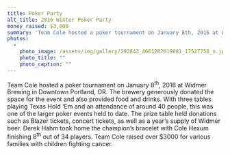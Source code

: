 ```yaml
---
title: Poker Party
alt_title: 2016 Winter Poker Party
money_raised: $3,000
summary: 'Team Cole hosted a poker tournament on January 8th, 2016 at Widmer Brewing in Downtown Portland, OR. The brewery generously donated the space for the event and also provided food and drinks. With three tables playing Texas Hold ‘Em and an attendance of around 40 people, this was one of the larger poker events held to date. '
photos:
  - 
    photo_image: /assets/img/gallery/292843_4661287619081_17527758_n.jpg
    photo_title: ""
    photo_caption: ""
---
```








<!--[if gte mso 9]><xml>
 <o:OfficeDocumentSettings>
  <o:AllowPNG></o:AllowPNG>
 </o:OfficeDocumentSettings>
</xml><![endif]-->

<!--[if gte mso 9]><xml>
 <w:WordDocument>
  <w:View>Normal</w:View>
  <w:Zoom>0</w:Zoom>
  <w:TrackMoves></w:TrackMoves>
  <w:TrackFormatting></w:TrackFormatting>
  <w:PunctuationKerning></w:PunctuationKerning>
  <w:ValidateAgainstSchemas></w:ValidateAgainstSchemas>
  <w:SaveIfXMLInvalid>false</w:SaveIfXMLInvalid>
  <w:IgnoreMixedContent>false</w:IgnoreMixedContent>
  <w:AlwaysShowPlaceholderText>false</w:AlwaysShowPlaceholderText>
  <w:DoNotPromoteQF></w:DoNotPromoteQF>
  <w:LidThemeOther>EN-US</w:LidThemeOther>
  <w:LidThemeAsian>JA</w:LidThemeAsian>
  <w:LidThemeComplexScript>X-NONE</w:LidThemeComplexScript>
  <w:Compatibility>
   <w:BreakWrappedTables></w:BreakWrappedTables>
   <w:SnapToGridInCell></w:SnapToGridInCell>
   <w:WrapTextWithPunct></w:WrapTextWithPunct>
   <w:UseAsianBreakRules></w:UseAsianBreakRules>
   <w:DontGrowAutofit></w:DontGrowAutofit>
   <w:SplitPgBreakAndParaMark></w:SplitPgBreakAndParaMark>
   <w:EnableOpenTypeKerning></w:EnableOpenTypeKerning>
   <w:DontFlipMirrorIndents></w:DontFlipMirrorIndents>
   <w:OverrideTableStyleHps></w:OverrideTableStyleHps>
  </w:Compatibility>
  <m:mathPr>
   <m:mathFont m:val="Cambria Math"></m:mathFont>
   <m:brkBin m:val="before"></m:brkBin>
   <m:brkBinSub m:val="&#45;-"></m:brkBinSub>
   <m:smallFrac m:val="off"></m:smallFrac>
   <m:dispDef></m:dispDef>
   <m:lMargin m:val="0"></m:lMargin>
   <m:rMargin m:val="0"></m:rMargin>
   <m:defJc m:val="centerGroup"></m:defJc>
   <m:wrapIndent m:val="1440"></m:wrapIndent>
   <m:intLim m:val="subSup"></m:intLim>
   <m:naryLim m:val="undOvr"></m:naryLim>
  </m:mathPr></w:WordDocument>
</xml><![endif]--><!--[if gte mso 9]><xml>
 <w:LatentStyles DefLockedState="false" DefUnhideWhenUsed="false"
  DefSemiHidden="false" DefQFormat="false" DefPriority="99"
  LatentStyleCount="380">
  <w:LsdException Locked="false" Priority="0" QFormat="true" Name="Normal"></w:LsdException>
  <w:LsdException Locked="false" Priority="9" QFormat="true" Name="heading 1"></w:LsdException>
  <w:LsdException Locked="false" Priority="9" SemiHidden="true"
   UnhideWhenUsed="true" QFormat="true" Name="heading 2"></w:LsdException>
  <w:LsdException Locked="false" Priority="9" SemiHidden="true"
   UnhideWhenUsed="true" QFormat="true" Name="heading 3"></w:LsdException>
  <w:LsdException Locked="false" Priority="9" SemiHidden="true"
   UnhideWhenUsed="true" QFormat="true" Name="heading 4"></w:LsdException>
  <w:LsdException Locked="false" Priority="9" SemiHidden="true"
   UnhideWhenUsed="true" QFormat="true" Name="heading 5"></w:LsdException>
  <w:LsdException Locked="false" Priority="9" SemiHidden="true"
   UnhideWhenUsed="true" QFormat="true" Name="heading 6"></w:LsdException>
  <w:LsdException Locked="false" Priority="9" SemiHidden="true"
   UnhideWhenUsed="true" QFormat="true" Name="heading 7"></w:LsdException>
  <w:LsdException Locked="false" Priority="9" SemiHidden="true"
   UnhideWhenUsed="true" QFormat="true" Name="heading 8"></w:LsdException>
  <w:LsdException Locked="false" Priority="9" SemiHidden="true"
   UnhideWhenUsed="true" QFormat="true" Name="heading 9"></w:LsdException>
  <w:LsdException Locked="false" SemiHidden="true" UnhideWhenUsed="true"
   Name="index 1"></w:LsdException>
  <w:LsdException Locked="false" SemiHidden="true" UnhideWhenUsed="true"
   Name="index 2"></w:LsdException>
  <w:LsdException Locked="false" SemiHidden="true" UnhideWhenUsed="true"
   Name="index 3"></w:LsdException>
  <w:LsdException Locked="false" SemiHidden="true" UnhideWhenUsed="true"
   Name="index 4"></w:LsdException>
  <w:LsdException Locked="false" SemiHidden="true" UnhideWhenUsed="true"
   Name="index 5"></w:LsdException>
  <w:LsdException Locked="false" SemiHidden="true" UnhideWhenUsed="true"
   Name="index 6"></w:LsdException>
  <w:LsdException Locked="false" SemiHidden="true" UnhideWhenUsed="true"
   Name="index 7"></w:LsdException>
  <w:LsdException Locked="false" SemiHidden="true" UnhideWhenUsed="true"
   Name="index 8"></w:LsdException>
  <w:LsdException Locked="false" SemiHidden="true" UnhideWhenUsed="true"
   Name="index 9"></w:LsdException>
  <w:LsdException Locked="false" Priority="39" SemiHidden="true"
   UnhideWhenUsed="true" Name="toc 1"></w:LsdException>
  <w:LsdException Locked="false" Priority="39" SemiHidden="true"
   UnhideWhenUsed="true" Name="toc 2"></w:LsdException>
  <w:LsdException Locked="false" Priority="39" SemiHidden="true"
   UnhideWhenUsed="true" Name="toc 3"></w:LsdException>
  <w:LsdException Locked="false" Priority="39" SemiHidden="true"
   UnhideWhenUsed="true" Name="toc 4"></w:LsdException>
  <w:LsdException Locked="false" Priority="39" SemiHidden="true"
   UnhideWhenUsed="true" Name="toc 5"></w:LsdException>
  <w:LsdException Locked="false" Priority="39" SemiHidden="true"
   UnhideWhenUsed="true" Name="toc 6"></w:LsdException>
  <w:LsdException Locked="false" Priority="39" SemiHidden="true"
   UnhideWhenUsed="true" Name="toc 7"></w:LsdException>
  <w:LsdException Locked="false" Priority="39" SemiHidden="true"
   UnhideWhenUsed="true" Name="toc 8"></w:LsdException>
  <w:LsdException Locked="false" Priority="39" SemiHidden="true"
   UnhideWhenUsed="true" Name="toc 9"></w:LsdException>
  <w:LsdException Locked="false" SemiHidden="true" UnhideWhenUsed="true"
   Name="Normal Indent"></w:LsdException>
  <w:LsdException Locked="false" SemiHidden="true" UnhideWhenUsed="true"
   Name="footnote text"></w:LsdException>
  <w:LsdException Locked="false" SemiHidden="true" UnhideWhenUsed="true"
   Name="annotation text"></w:LsdException>
  <w:LsdException Locked="false" SemiHidden="true" UnhideWhenUsed="true"
   Name="header"></w:LsdException>
  <w:LsdException Locked="false" SemiHidden="true" UnhideWhenUsed="true"
   Name="footer"></w:LsdException>
  <w:LsdException Locked="false" SemiHidden="true" UnhideWhenUsed="true"
   Name="index heading"></w:LsdException>
  <w:LsdException Locked="false" Priority="35" SemiHidden="true"
   UnhideWhenUsed="true" QFormat="true" Name="caption"></w:LsdException>
  <w:LsdException Locked="false" SemiHidden="true" UnhideWhenUsed="true"
   Name="table of figures"></w:LsdException>
  <w:LsdException Locked="false" SemiHidden="true" UnhideWhenUsed="true"
   Name="envelope address"></w:LsdException>
  <w:LsdException Locked="false" SemiHidden="true" UnhideWhenUsed="true"
   Name="envelope return"></w:LsdException>
  <w:LsdException Locked="false" SemiHidden="true" UnhideWhenUsed="true"
   Name="footnote reference"></w:LsdException>
  <w:LsdException Locked="false" SemiHidden="true" UnhideWhenUsed="true"
   Name="annotation reference"></w:LsdException>
  <w:LsdException Locked="false" SemiHidden="true" UnhideWhenUsed="true"
   Name="line number"></w:LsdException>
  <w:LsdException Locked="false" SemiHidden="true" UnhideWhenUsed="true"
   Name="page number"></w:LsdException>
  <w:LsdException Locked="false" SemiHidden="true" UnhideWhenUsed="true"
   Name="endnote reference"></w:LsdException>
  <w:LsdException Locked="false" SemiHidden="true" UnhideWhenUsed="true"
   Name="endnote text"></w:LsdException>
  <w:LsdException Locked="false" SemiHidden="true" UnhideWhenUsed="true"
   Name="table of authorities"></w:LsdException>
  <w:LsdException Locked="false" SemiHidden="true" UnhideWhenUsed="true"
   Name="macro"></w:LsdException>
  <w:LsdException Locked="false" SemiHidden="true" UnhideWhenUsed="true"
   Name="toa heading"></w:LsdException>
  <w:LsdException Locked="false" SemiHidden="true" UnhideWhenUsed="true"
   Name="List"></w:LsdException>
  <w:LsdException Locked="false" SemiHidden="true" UnhideWhenUsed="true"
   Name="List Bullet"></w:LsdException>
  <w:LsdException Locked="false" SemiHidden="true" UnhideWhenUsed="true"
   Name="List Number"></w:LsdException>
  <w:LsdException Locked="false" SemiHidden="true" UnhideWhenUsed="true"
   Name="List 2"></w:LsdException>
  <w:LsdException Locked="false" SemiHidden="true" UnhideWhenUsed="true"
   Name="List 3"></w:LsdException>
  <w:LsdException Locked="false" SemiHidden="true" UnhideWhenUsed="true"
   Name="List 4"></w:LsdException>
  <w:LsdException Locked="false" SemiHidden="true" UnhideWhenUsed="true"
   Name="List 5"></w:LsdException>
  <w:LsdException Locked="false" SemiHidden="true" UnhideWhenUsed="true"
   Name="List Bullet 2"></w:LsdException>
  <w:LsdException Locked="false" SemiHidden="true" UnhideWhenUsed="true"
   Name="List Bullet 3"></w:LsdException>
  <w:LsdException Locked="false" SemiHidden="true" UnhideWhenUsed="true"
   Name="List Bullet 4"></w:LsdException>
  <w:LsdException Locked="false" SemiHidden="true" UnhideWhenUsed="true"
   Name="List Bullet 5"></w:LsdException>
  <w:LsdException Locked="false" SemiHidden="true" UnhideWhenUsed="true"
   Name="List Number 2"></w:LsdException>
  <w:LsdException Locked="false" SemiHidden="true" UnhideWhenUsed="true"
   Name="List Number 3"></w:LsdException>
  <w:LsdException Locked="false" SemiHidden="true" UnhideWhenUsed="true"
   Name="List Number 4"></w:LsdException>
  <w:LsdException Locked="false" SemiHidden="true" UnhideWhenUsed="true"
   Name="List Number 5"></w:LsdException>
  <w:LsdException Locked="false" Priority="10" QFormat="true" Name="Title"></w:LsdException>
  <w:LsdException Locked="false" SemiHidden="true" UnhideWhenUsed="true"
   Name="Closing"></w:LsdException>
  <w:LsdException Locked="false" SemiHidden="true" UnhideWhenUsed="true"
   Name="Signature"></w:LsdException>
  <w:LsdException Locked="false" Priority="1" SemiHidden="true"
   UnhideWhenUsed="true" Name="Default Paragraph Font"></w:LsdException>
  <w:LsdException Locked="false" SemiHidden="true" UnhideWhenUsed="true"
   Name="Body Text"></w:LsdException>
  <w:LsdException Locked="false" SemiHidden="true" UnhideWhenUsed="true"
   Name="Body Text Indent"></w:LsdException>
  <w:LsdException Locked="false" SemiHidden="true" UnhideWhenUsed="true"
   Name="List Continue"></w:LsdException>
  <w:LsdException Locked="false" SemiHidden="true" UnhideWhenUsed="true"
   Name="List Continue 2"></w:LsdException>
  <w:LsdException Locked="false" SemiHidden="true" UnhideWhenUsed="true"
   Name="List Continue 3"></w:LsdException>
  <w:LsdException Locked="false" SemiHidden="true" UnhideWhenUsed="true"
   Name="List Continue 4"></w:LsdException>
  <w:LsdException Locked="false" SemiHidden="true" UnhideWhenUsed="true"
   Name="List Continue 5"></w:LsdException>
  <w:LsdException Locked="false" SemiHidden="true" UnhideWhenUsed="true"
   Name="Message Header"></w:LsdException>
  <w:LsdException Locked="false" Priority="11" QFormat="true" Name="Subtitle"></w:LsdException>
  <w:LsdException Locked="false" SemiHidden="true" UnhideWhenUsed="true"
   Name="Salutation"></w:LsdException>
  <w:LsdException Locked="false" SemiHidden="true" UnhideWhenUsed="true"
   Name="Date"></w:LsdException>
  <w:LsdException Locked="false" SemiHidden="true" UnhideWhenUsed="true"
   Name="Body Text First Indent"></w:LsdException>
  <w:LsdException Locked="false" SemiHidden="true" UnhideWhenUsed="true"
   Name="Body Text First Indent 2"></w:LsdException>
  <w:LsdException Locked="false" SemiHidden="true" UnhideWhenUsed="true"
   Name="Note Heading"></w:LsdException>
  <w:LsdException Locked="false" SemiHidden="true" UnhideWhenUsed="true"
   Name="Body Text 2"></w:LsdException>
  <w:LsdException Locked="false" SemiHidden="true" UnhideWhenUsed="true"
   Name="Body Text 3"></w:LsdException>
  <w:LsdException Locked="false" SemiHidden="true" UnhideWhenUsed="true"
   Name="Body Text Indent 2"></w:LsdException>
  <w:LsdException Locked="false" SemiHidden="true" UnhideWhenUsed="true"
   Name="Body Text Indent 3"></w:LsdException>
  <w:LsdException Locked="false" SemiHidden="true" UnhideWhenUsed="true"
   Name="Block Text"></w:LsdException>
  <w:LsdException Locked="false" SemiHidden="true" UnhideWhenUsed="true"
   Name="Hyperlink"></w:LsdException>
  <w:LsdException Locked="false" SemiHidden="true" UnhideWhenUsed="true"
   Name="FollowedHyperlink"></w:LsdException>
  <w:LsdException Locked="false" Priority="22" QFormat="true" Name="Strong"></w:LsdException>
  <w:LsdException Locked="false" Priority="20" QFormat="true" Name="Emphasis"></w:LsdException>
  <w:LsdException Locked="false" SemiHidden="true" UnhideWhenUsed="true"
   Name="Document Map"></w:LsdException>
  <w:LsdException Locked="false" SemiHidden="true" UnhideWhenUsed="true"
   Name="Plain Text"></w:LsdException>
  <w:LsdException Locked="false" SemiHidden="true" UnhideWhenUsed="true"
   Name="E-mail Signature"></w:LsdException>
  <w:LsdException Locked="false" SemiHidden="true" UnhideWhenUsed="true"
   Name="HTML Top of Form"></w:LsdException>
  <w:LsdException Locked="false" SemiHidden="true" UnhideWhenUsed="true"
   Name="HTML Bottom of Form"></w:LsdException>
  <w:LsdException Locked="false" SemiHidden="true" UnhideWhenUsed="true"
   Name="Normal (Web)"></w:LsdException>
  <w:LsdException Locked="false" SemiHidden="true" UnhideWhenUsed="true"
   Name="HTML Acronym"></w:LsdException>
  <w:LsdException Locked="false" SemiHidden="true" UnhideWhenUsed="true"
   Name="HTML Address"></w:LsdException>
  <w:LsdException Locked="false" SemiHidden="true" UnhideWhenUsed="true"
   Name="HTML Cite"></w:LsdException>
  <w:LsdException Locked="false" SemiHidden="true" UnhideWhenUsed="true"
   Name="HTML Code"></w:LsdException>
  <w:LsdException Locked="false" SemiHidden="true" UnhideWhenUsed="true"
   Name="HTML Definition"></w:LsdException>
  <w:LsdException Locked="false" SemiHidden="true" UnhideWhenUsed="true"
   Name="HTML Keyboard"></w:LsdException>
  <w:LsdException Locked="false" SemiHidden="true" UnhideWhenUsed="true"
   Name="HTML Preformatted"></w:LsdException>
  <w:LsdException Locked="false" SemiHidden="true" UnhideWhenUsed="true"
   Name="HTML Sample"></w:LsdException>
  <w:LsdException Locked="false" SemiHidden="true" UnhideWhenUsed="true"
   Name="HTML Typewriter"></w:LsdException>
  <w:LsdException Locked="false" SemiHidden="true" UnhideWhenUsed="true"
   Name="HTML Variable"></w:LsdException>
  <w:LsdException Locked="false" SemiHidden="true" UnhideWhenUsed="true"
   Name="Normal Table"></w:LsdException>
  <w:LsdException Locked="false" SemiHidden="true" UnhideWhenUsed="true"
   Name="annotation subject"></w:LsdException>
  <w:LsdException Locked="false" SemiHidden="true" UnhideWhenUsed="true"
   Name="No List"></w:LsdException>
  <w:LsdException Locked="false" SemiHidden="true" UnhideWhenUsed="true"
   Name="Outline List 1"></w:LsdException>
  <w:LsdException Locked="false" SemiHidden="true" UnhideWhenUsed="true"
   Name="Outline List 2"></w:LsdException>
  <w:LsdException Locked="false" SemiHidden="true" UnhideWhenUsed="true"
   Name="Outline List 3"></w:LsdException>
  <w:LsdException Locked="false" SemiHidden="true" UnhideWhenUsed="true"
   Name="Table Simple 1"></w:LsdException>
  <w:LsdException Locked="false" SemiHidden="true" UnhideWhenUsed="true"
   Name="Table Simple 2"></w:LsdException>
  <w:LsdException Locked="false" SemiHidden="true" UnhideWhenUsed="true"
   Name="Table Simple 3"></w:LsdException>
  <w:LsdException Locked="false" SemiHidden="true" UnhideWhenUsed="true"
   Name="Table Classic 1"></w:LsdException>
  <w:LsdException Locked="false" SemiHidden="true" UnhideWhenUsed="true"
   Name="Table Classic 2"></w:LsdException>
  <w:LsdException Locked="false" SemiHidden="true" UnhideWhenUsed="true"
   Name="Table Classic 3"></w:LsdException>
  <w:LsdException Locked="false" SemiHidden="true" UnhideWhenUsed="true"
   Name="Table Classic 4"></w:LsdException>
  <w:LsdException Locked="false" SemiHidden="true" UnhideWhenUsed="true"
   Name="Table Colorful 1"></w:LsdException>
  <w:LsdException Locked="false" SemiHidden="true" UnhideWhenUsed="true"
   Name="Table Colorful 2"></w:LsdException>
  <w:LsdException Locked="false" SemiHidden="true" UnhideWhenUsed="true"
   Name="Table Colorful 3"></w:LsdException>
  <w:LsdException Locked="false" SemiHidden="true" UnhideWhenUsed="true"
   Name="Table Columns 1"></w:LsdException>
  <w:LsdException Locked="false" SemiHidden="true" UnhideWhenUsed="true"
   Name="Table Columns 2"></w:LsdException>
  <w:LsdException Locked="false" SemiHidden="true" UnhideWhenUsed="true"
   Name="Table Columns 3"></w:LsdException>
  <w:LsdException Locked="false" SemiHidden="true" UnhideWhenUsed="true"
   Name="Table Columns 4"></w:LsdException>
  <w:LsdException Locked="false" SemiHidden="true" UnhideWhenUsed="true"
   Name="Table Columns 5"></w:LsdException>
  <w:LsdException Locked="false" SemiHidden="true" UnhideWhenUsed="true"
   Name="Table Grid 1"></w:LsdException>
  <w:LsdException Locked="false" SemiHidden="true" UnhideWhenUsed="true"
   Name="Table Grid 2"></w:LsdException>
  <w:LsdException Locked="false" SemiHidden="true" UnhideWhenUsed="true"
   Name="Table Grid 3"></w:LsdException>
  <w:LsdException Locked="false" SemiHidden="true" UnhideWhenUsed="true"
   Name="Table Grid 4"></w:LsdException>
  <w:LsdException Locked="false" SemiHidden="true" UnhideWhenUsed="true"
   Name="Table Grid 5"></w:LsdException>
  <w:LsdException Locked="false" SemiHidden="true" UnhideWhenUsed="true"
   Name="Table Grid 6"></w:LsdException>
  <w:LsdException Locked="false" SemiHidden="true" UnhideWhenUsed="true"
   Name="Table Grid 7"></w:LsdException>
  <w:LsdException Locked="false" SemiHidden="true" UnhideWhenUsed="true"
   Name="Table Grid 8"></w:LsdException>
  <w:LsdException Locked="false" SemiHidden="true" UnhideWhenUsed="true"
   Name="Table List 1"></w:LsdException>
  <w:LsdException Locked="false" SemiHidden="true" UnhideWhenUsed="true"
   Name="Table List 2"></w:LsdException>
  <w:LsdException Locked="false" SemiHidden="true" UnhideWhenUsed="true"
   Name="Table List 3"></w:LsdException>
  <w:LsdException Locked="false" SemiHidden="true" UnhideWhenUsed="true"
   Name="Table List 4"></w:LsdException>
  <w:LsdException Locked="false" SemiHidden="true" UnhideWhenUsed="true"
   Name="Table List 5"></w:LsdException>
  <w:LsdException Locked="false" SemiHidden="true" UnhideWhenUsed="true"
   Name="Table List 6"></w:LsdException>
  <w:LsdException Locked="false" SemiHidden="true" UnhideWhenUsed="true"
   Name="Table List 7"></w:LsdException>
  <w:LsdException Locked="false" SemiHidden="true" UnhideWhenUsed="true"
   Name="Table List 8"></w:LsdException>
  <w:LsdException Locked="false" SemiHidden="true" UnhideWhenUsed="true"
   Name="Table 3D effects 1"></w:LsdException>
  <w:LsdException Locked="false" SemiHidden="true" UnhideWhenUsed="true"
   Name="Table 3D effects 2"></w:LsdException>
  <w:LsdException Locked="false" SemiHidden="true" UnhideWhenUsed="true"
   Name="Table 3D effects 3"></w:LsdException>
  <w:LsdException Locked="false" SemiHidden="true" UnhideWhenUsed="true"
   Name="Table Contemporary"></w:LsdException>
  <w:LsdException Locked="false" SemiHidden="true" UnhideWhenUsed="true"
   Name="Table Elegant"></w:LsdException>
  <w:LsdException Locked="false" SemiHidden="true" UnhideWhenUsed="true"
   Name="Table Professional"></w:LsdException>
  <w:LsdException Locked="false" SemiHidden="true" UnhideWhenUsed="true"
   Name="Table Subtle 1"></w:LsdException>
  <w:LsdException Locked="false" SemiHidden="true" UnhideWhenUsed="true"
   Name="Table Subtle 2"></w:LsdException>
  <w:LsdException Locked="false" SemiHidden="true" UnhideWhenUsed="true"
   Name="Table Web 1"></w:LsdException>
  <w:LsdException Locked="false" SemiHidden="true" UnhideWhenUsed="true"
   Name="Table Web 2"></w:LsdException>
  <w:LsdException Locked="false" SemiHidden="true" UnhideWhenUsed="true"
   Name="Table Web 3"></w:LsdException>
  <w:LsdException Locked="false" SemiHidden="true" UnhideWhenUsed="true"
   Name="Balloon Text"></w:LsdException>
  <w:LsdException Locked="false" Priority="39" Name="Table Grid"></w:LsdException>
  <w:LsdException Locked="false" SemiHidden="true" UnhideWhenUsed="true"
   Name="Table Theme"></w:LsdException>
  <w:LsdException Locked="false" SemiHidden="true" UnhideWhenUsed="true"
   Name="Note Level 1"></w:LsdException>
  <w:LsdException Locked="false" SemiHidden="true" UnhideWhenUsed="true"
   Name="Note Level 2"></w:LsdException>
  <w:LsdException Locked="false" SemiHidden="true" UnhideWhenUsed="true"
   Name="Note Level 3"></w:LsdException>
  <w:LsdException Locked="false" SemiHidden="true" UnhideWhenUsed="true"
   Name="Note Level 4"></w:LsdException>
  <w:LsdException Locked="false" SemiHidden="true" UnhideWhenUsed="true"
   Name="Note Level 5"></w:LsdException>
  <w:LsdException Locked="false" SemiHidden="true" UnhideWhenUsed="true"
   Name="Note Level 6"></w:LsdException>
  <w:LsdException Locked="false" SemiHidden="true" UnhideWhenUsed="true"
   Name="Note Level 7"></w:LsdException>
  <w:LsdException Locked="false" SemiHidden="true" UnhideWhenUsed="true"
   Name="Note Level 8"></w:LsdException>
  <w:LsdException Locked="false" SemiHidden="true" UnhideWhenUsed="true"
   Name="Note Level 9"></w:LsdException>
  <w:LsdException Locked="false" SemiHidden="true" Name="Placeholder Text"></w:LsdException>
  <w:LsdException Locked="false" Priority="1" QFormat="true" Name="No Spacing"></w:LsdException>
  <w:LsdException Locked="false" Priority="60" Name="Light Shading"></w:LsdException>
  <w:LsdException Locked="false" Priority="61" Name="Light List"></w:LsdException>
  <w:LsdException Locked="false" Priority="62" Name="Light Grid"></w:LsdException>
  <w:LsdException Locked="false" Priority="63" Name="Medium Shading 1"></w:LsdException>
  <w:LsdException Locked="false" Priority="64" Name="Medium Shading 2"></w:LsdException>
  <w:LsdException Locked="false" Priority="65" Name="Medium List 1"></w:LsdException>
  <w:LsdException Locked="false" Priority="66" Name="Medium List 2"></w:LsdException>
  <w:LsdException Locked="false" Priority="67" Name="Medium Grid 1"></w:LsdException>
  <w:LsdException Locked="false" Priority="68" Name="Medium Grid 2"></w:LsdException>
  <w:LsdException Locked="false" Priority="69" Name="Medium Grid 3"></w:LsdException>
  <w:LsdException Locked="false" Priority="70" Name="Dark List"></w:LsdException>
  <w:LsdException Locked="false" Priority="71" Name="Colorful Shading"></w:LsdException>
  <w:LsdException Locked="false" Priority="72" Name="Colorful List"></w:LsdException>
  <w:LsdException Locked="false" Priority="73" Name="Colorful Grid"></w:LsdException>
  <w:LsdException Locked="false" Priority="60" Name="Light Shading Accent 1"></w:LsdException>
  <w:LsdException Locked="false" Priority="61" Name="Light List Accent 1"></w:LsdException>
  <w:LsdException Locked="false" Priority="62" Name="Light Grid Accent 1"></w:LsdException>
  <w:LsdException Locked="false" Priority="63" Name="Medium Shading 1 Accent 1"></w:LsdException>
  <w:LsdException Locked="false" Priority="64" Name="Medium Shading 2 Accent 1"></w:LsdException>
  <w:LsdException Locked="false" Priority="65" Name="Medium List 1 Accent 1"></w:LsdException>
  <w:LsdException Locked="false" SemiHidden="true" Name="Revision"></w:LsdException>
  <w:LsdException Locked="false" Priority="34" QFormat="true"
   Name="List Paragraph"></w:LsdException>
  <w:LsdException Locked="false" Priority="29" QFormat="true" Name="Quote"></w:LsdException>
  <w:LsdException Locked="false" Priority="30" QFormat="true"
   Name="Intense Quote"></w:LsdException>
  <w:LsdException Locked="false" Priority="66" Name="Medium List 2 Accent 1"></w:LsdException>
  <w:LsdException Locked="false" Priority="67" Name="Medium Grid 1 Accent 1"></w:LsdException>
  <w:LsdException Locked="false" Priority="68" Name="Medium Grid 2 Accent 1"></w:LsdException>
  <w:LsdException Locked="false" Priority="69" Name="Medium Grid 3 Accent 1"></w:LsdException>
  <w:LsdException Locked="false" Priority="70" Name="Dark List Accent 1"></w:LsdException>
  <w:LsdException Locked="false" Priority="71" Name="Colorful Shading Accent 1"></w:LsdException>
  <w:LsdException Locked="false" Priority="72" Name="Colorful List Accent 1"></w:LsdException>
  <w:LsdException Locked="false" Priority="73" Name="Colorful Grid Accent 1"></w:LsdException>
  <w:LsdException Locked="false" Priority="60" Name="Light Shading Accent 2"></w:LsdException>
  <w:LsdException Locked="false" Priority="61" Name="Light List Accent 2"></w:LsdException>
  <w:LsdException Locked="false" Priority="62" Name="Light Grid Accent 2"></w:LsdException>
  <w:LsdException Locked="false" Priority="63" Name="Medium Shading 1 Accent 2"></w:LsdException>
  <w:LsdException Locked="false" Priority="64" Name="Medium Shading 2 Accent 2"></w:LsdException>
  <w:LsdException Locked="false" Priority="65" Name="Medium List 1 Accent 2"></w:LsdException>
  <w:LsdException Locked="false" Priority="66" Name="Medium List 2 Accent 2"></w:LsdException>
  <w:LsdException Locked="false" Priority="67" Name="Medium Grid 1 Accent 2"></w:LsdException>
  <w:LsdException Locked="false" Priority="68" Name="Medium Grid 2 Accent 2"></w:LsdException>
  <w:LsdException Locked="false" Priority="69" Name="Medium Grid 3 Accent 2"></w:LsdException>
  <w:LsdException Locked="false" Priority="70" Name="Dark List Accent 2"></w:LsdException>
  <w:LsdException Locked="false" Priority="71" Name="Colorful Shading Accent 2"></w:LsdException>
  <w:LsdException Locked="false" Priority="72" Name="Colorful List Accent 2"></w:LsdException>
  <w:LsdException Locked="false" Priority="73" Name="Colorful Grid Accent 2"></w:LsdException>
  <w:LsdException Locked="false" Priority="60" Name="Light Shading Accent 3"></w:LsdException>
  <w:LsdException Locked="false" Priority="61" Name="Light List Accent 3"></w:LsdException>
  <w:LsdException Locked="false" Priority="62" Name="Light Grid Accent 3"></w:LsdException>
  <w:LsdException Locked="false" Priority="63" Name="Medium Shading 1 Accent 3"></w:LsdException>
  <w:LsdException Locked="false" Priority="64" Name="Medium Shading 2 Accent 3"></w:LsdException>
  <w:LsdException Locked="false" Priority="65" Name="Medium List 1 Accent 3"></w:LsdException>
  <w:LsdException Locked="false" Priority="66" Name="Medium List 2 Accent 3"></w:LsdException>
  <w:LsdException Locked="false" Priority="67" Name="Medium Grid 1 Accent 3"></w:LsdException>
  <w:LsdException Locked="false" Priority="68" Name="Medium Grid 2 Accent 3"></w:LsdException>
  <w:LsdException Locked="false" Priority="69" Name="Medium Grid 3 Accent 3"></w:LsdException>
  <w:LsdException Locked="false" Priority="70" Name="Dark List Accent 3"></w:LsdException>
  <w:LsdException Locked="false" Priority="71" Name="Colorful Shading Accent 3"></w:LsdException>
  <w:LsdException Locked="false" Priority="72" Name="Colorful List Accent 3"></w:LsdException>
  <w:LsdException Locked="false" Priority="73" Name="Colorful Grid Accent 3"></w:LsdException>
  <w:LsdException Locked="false" Priority="60" Name="Light Shading Accent 4"></w:LsdException>
  <w:LsdException Locked="false" Priority="61" Name="Light List Accent 4"></w:LsdException>
  <w:LsdException Locked="false" Priority="62" Name="Light Grid Accent 4"></w:LsdException>
  <w:LsdException Locked="false" Priority="63" Name="Medium Shading 1 Accent 4"></w:LsdException>
  <w:LsdException Locked="false" Priority="64" Name="Medium Shading 2 Accent 4"></w:LsdException>
  <w:LsdException Locked="false" Priority="65" Name="Medium List 1 Accent 4"></w:LsdException>
  <w:LsdException Locked="false" Priority="66" Name="Medium List 2 Accent 4"></w:LsdException>
  <w:LsdException Locked="false" Priority="67" Name="Medium Grid 1 Accent 4"></w:LsdException>
  <w:LsdException Locked="false" Priority="68" Name="Medium Grid 2 Accent 4"></w:LsdException>
  <w:LsdException Locked="false" Priority="69" Name="Medium Grid 3 Accent 4"></w:LsdException>
  <w:LsdException Locked="false" Priority="70" Name="Dark List Accent 4"></w:LsdException>
  <w:LsdException Locked="false" Priority="71" Name="Colorful Shading Accent 4"></w:LsdException>
  <w:LsdException Locked="false" Priority="72" Name="Colorful List Accent 4"></w:LsdException>
  <w:LsdException Locked="false" Priority="73" Name="Colorful Grid Accent 4"></w:LsdException>
  <w:LsdException Locked="false" Priority="60" Name="Light Shading Accent 5"></w:LsdException>
  <w:LsdException Locked="false" Priority="61" Name="Light List Accent 5"></w:LsdException>
  <w:LsdException Locked="false" Priority="62" Name="Light Grid Accent 5"></w:LsdException>
  <w:LsdException Locked="false" Priority="63" Name="Medium Shading 1 Accent 5"></w:LsdException>
  <w:LsdException Locked="false" Priority="64" Name="Medium Shading 2 Accent 5"></w:LsdException>
  <w:LsdException Locked="false" Priority="65" Name="Medium List 1 Accent 5"></w:LsdException>
  <w:LsdException Locked="false" Priority="66" Name="Medium List 2 Accent 5"></w:LsdException>
  <w:LsdException Locked="false" Priority="67" Name="Medium Grid 1 Accent 5"></w:LsdException>
  <w:LsdException Locked="false" Priority="68" Name="Medium Grid 2 Accent 5"></w:LsdException>
  <w:LsdException Locked="false" Priority="69" Name="Medium Grid 3 Accent 5"></w:LsdException>
  <w:LsdException Locked="false" Priority="70" Name="Dark List Accent 5"></w:LsdException>
  <w:LsdException Locked="false" Priority="71" Name="Colorful Shading Accent 5"></w:LsdException>
  <w:LsdException Locked="false" Priority="72" Name="Colorful List Accent 5"></w:LsdException>
  <w:LsdException Locked="false" Priority="73" Name="Colorful Grid Accent 5"></w:LsdException>
  <w:LsdException Locked="false" Priority="60" Name="Light Shading Accent 6"></w:LsdException>
  <w:LsdException Locked="false" Priority="61" Name="Light List Accent 6"></w:LsdException>
  <w:LsdException Locked="false" Priority="62" Name="Light Grid Accent 6"></w:LsdException>
  <w:LsdException Locked="false" Priority="63" Name="Medium Shading 1 Accent 6"></w:LsdException>
  <w:LsdException Locked="false" Priority="64" Name="Medium Shading 2 Accent 6"></w:LsdException>
  <w:LsdException Locked="false" Priority="65" Name="Medium List 1 Accent 6"></w:LsdException>
  <w:LsdException Locked="false" Priority="66" Name="Medium List 2 Accent 6"></w:LsdException>
  <w:LsdException Locked="false" Priority="67" Name="Medium Grid 1 Accent 6"></w:LsdException>
  <w:LsdException Locked="false" Priority="68" Name="Medium Grid 2 Accent 6"></w:LsdException>
  <w:LsdException Locked="false" Priority="69" Name="Medium Grid 3 Accent 6"></w:LsdException>
  <w:LsdException Locked="false" Priority="70" Name="Dark List Accent 6"></w:LsdException>
  <w:LsdException Locked="false" Priority="71" Name="Colorful Shading Accent 6"></w:LsdException>
  <w:LsdException Locked="false" Priority="72" Name="Colorful List Accent 6"></w:LsdException>
  <w:LsdException Locked="false" Priority="73" Name="Colorful Grid Accent 6"></w:LsdException>
  <w:LsdException Locked="false" Priority="19" QFormat="true"
   Name="Subtle Emphasis"></w:LsdException>
  <w:LsdException Locked="false" Priority="21" QFormat="true"
   Name="Intense Emphasis"></w:LsdException>
  <w:LsdException Locked="false" Priority="31" QFormat="true"
   Name="Subtle Reference"></w:LsdException>
  <w:LsdException Locked="false" Priority="32" QFormat="true"
   Name="Intense Reference"></w:LsdException>
  <w:LsdException Locked="false" Priority="33" QFormat="true" Name="Book Title"></w:LsdException>
  <w:LsdException Locked="false" Priority="37" SemiHidden="true"
   UnhideWhenUsed="true" Name="Bibliography"></w:LsdException>
  <w:LsdException Locked="false" Priority="39" SemiHidden="true"
   UnhideWhenUsed="true" QFormat="true" Name="TOC Heading"></w:LsdException>
  <w:LsdException Locked="false" Priority="41" Name="Plain Table 1"></w:LsdException>
  <w:LsdException Locked="false" Priority="42" Name="Plain Table 2"></w:LsdException>
  <w:LsdException Locked="false" Priority="43" Name="Plain Table 3"></w:LsdException>
  <w:LsdException Locked="false" Priority="44" Name="Plain Table 4"></w:LsdException>
  <w:LsdException Locked="false" Priority="45" Name="Plain Table 5"></w:LsdException>
  <w:LsdException Locked="false" Priority="40" Name="Grid Table Light"></w:LsdException>
  <w:LsdException Locked="false" Priority="46" Name="Grid Table 1 Light"></w:LsdException>
  <w:LsdException Locked="false" Priority="47" Name="Grid Table 2"></w:LsdException>
  <w:LsdException Locked="false" Priority="48" Name="Grid Table 3"></w:LsdException>
  <w:LsdException Locked="false" Priority="49" Name="Grid Table 4"></w:LsdException>
  <w:LsdException Locked="false" Priority="50" Name="Grid Table 5 Dark"></w:LsdException>
  <w:LsdException Locked="false" Priority="51" Name="Grid Table 6 Colorful"></w:LsdException>
  <w:LsdException Locked="false" Priority="52" Name="Grid Table 7 Colorful"></w:LsdException>
  <w:LsdException Locked="false" Priority="46"
   Name="Grid Table 1 Light Accent 1"></w:LsdException>
  <w:LsdException Locked="false" Priority="47" Name="Grid Table 2 Accent 1"></w:LsdException>
  <w:LsdException Locked="false" Priority="48" Name="Grid Table 3 Accent 1"></w:LsdException>
  <w:LsdException Locked="false" Priority="49" Name="Grid Table 4 Accent 1"></w:LsdException>
  <w:LsdException Locked="false" Priority="50" Name="Grid Table 5 Dark Accent 1"></w:LsdException>
  <w:LsdException Locked="false" Priority="51"
   Name="Grid Table 6 Colorful Accent 1"></w:LsdException>
  <w:LsdException Locked="false" Priority="52"
   Name="Grid Table 7 Colorful Accent 1"></w:LsdException>
  <w:LsdException Locked="false" Priority="46"
   Name="Grid Table 1 Light Accent 2"></w:LsdException>
  <w:LsdException Locked="false" Priority="47" Name="Grid Table 2 Accent 2"></w:LsdException>
  <w:LsdException Locked="false" Priority="48" Name="Grid Table 3 Accent 2"></w:LsdException>
  <w:LsdException Locked="false" Priority="49" Name="Grid Table 4 Accent 2"></w:LsdException>
  <w:LsdException Locked="false" Priority="50" Name="Grid Table 5 Dark Accent 2"></w:LsdException>
  <w:LsdException Locked="false" Priority="51"
   Name="Grid Table 6 Colorful Accent 2"></w:LsdException>
  <w:LsdException Locked="false" Priority="52"
   Name="Grid Table 7 Colorful Accent 2"></w:LsdException>
  <w:LsdException Locked="false" Priority="46"
   Name="Grid Table 1 Light Accent 3"></w:LsdException>
  <w:LsdException Locked="false" Priority="47" Name="Grid Table 2 Accent 3"></w:LsdException>
  <w:LsdException Locked="false" Priority="48" Name="Grid Table 3 Accent 3"></w:LsdException>
  <w:LsdException Locked="false" Priority="49" Name="Grid Table 4 Accent 3"></w:LsdException>
  <w:LsdException Locked="false" Priority="50" Name="Grid Table 5 Dark Accent 3"></w:LsdException>
  <w:LsdException Locked="false" Priority="51"
   Name="Grid Table 6 Colorful Accent 3"></w:LsdException>
  <w:LsdException Locked="false" Priority="52"
   Name="Grid Table 7 Colorful Accent 3"></w:LsdException>
  <w:LsdException Locked="false" Priority="46"
   Name="Grid Table 1 Light Accent 4"></w:LsdException>
  <w:LsdException Locked="false" Priority="47" Name="Grid Table 2 Accent 4"></w:LsdException>
  <w:LsdException Locked="false" Priority="48" Name="Grid Table 3 Accent 4"></w:LsdException>
  <w:LsdException Locked="false" Priority="49" Name="Grid Table 4 Accent 4"></w:LsdException>
  <w:LsdException Locked="false" Priority="50" Name="Grid Table 5 Dark Accent 4"></w:LsdException>
  <w:LsdException Locked="false" Priority="51"
   Name="Grid Table 6 Colorful Accent 4"></w:LsdException>
  <w:LsdException Locked="false" Priority="52"
   Name="Grid Table 7 Colorful Accent 4"></w:LsdException>
  <w:LsdException Locked="false" Priority="46"
   Name="Grid Table 1 Light Accent 5"></w:LsdException>
  <w:LsdException Locked="false" Priority="47" Name="Grid Table 2 Accent 5"></w:LsdException>
  <w:LsdException Locked="false" Priority="48" Name="Grid Table 3 Accent 5"></w:LsdException>
  <w:LsdException Locked="false" Priority="49" Name="Grid Table 4 Accent 5"></w:LsdException>
  <w:LsdException Locked="false" Priority="50" Name="Grid Table 5 Dark Accent 5"></w:LsdException>
  <w:LsdException Locked="false" Priority="51"
   Name="Grid Table 6 Colorful Accent 5"></w:LsdException>
  <w:LsdException Locked="false" Priority="52"
   Name="Grid Table 7 Colorful Accent 5"></w:LsdException>
  <w:LsdException Locked="false" Priority="46"
   Name="Grid Table 1 Light Accent 6"></w:LsdException>
  <w:LsdException Locked="false" Priority="47" Name="Grid Table 2 Accent 6"></w:LsdException>
  <w:LsdException Locked="false" Priority="48" Name="Grid Table 3 Accent 6"></w:LsdException>
  <w:LsdException Locked="false" Priority="49" Name="Grid Table 4 Accent 6"></w:LsdException>
  <w:LsdException Locked="false" Priority="50" Name="Grid Table 5 Dark Accent 6"></w:LsdException>
  <w:LsdException Locked="false" Priority="51"
   Name="Grid Table 6 Colorful Accent 6"></w:LsdException>
  <w:LsdException Locked="false" Priority="52"
   Name="Grid Table 7 Colorful Accent 6"></w:LsdException>
  <w:LsdException Locked="false" Priority="46" Name="List Table 1 Light"></w:LsdException>
  <w:LsdException Locked="false" Priority="47" Name="List Table 2"></w:LsdException>
  <w:LsdException Locked="false" Priority="48" Name="List Table 3"></w:LsdException>
  <w:LsdException Locked="false" Priority="49" Name="List Table 4"></w:LsdException>
  <w:LsdException Locked="false" Priority="50" Name="List Table 5 Dark"></w:LsdException>
  <w:LsdException Locked="false" Priority="51" Name="List Table 6 Colorful"></w:LsdException>
  <w:LsdException Locked="false" Priority="52" Name="List Table 7 Colorful"></w:LsdException>
  <w:LsdException Locked="false" Priority="46"
   Name="List Table 1 Light Accent 1"></w:LsdException>
  <w:LsdException Locked="false" Priority="47" Name="List Table 2 Accent 1"></w:LsdException>
  <w:LsdException Locked="false" Priority="48" Name="List Table 3 Accent 1"></w:LsdException>
  <w:LsdException Locked="false" Priority="49" Name="List Table 4 Accent 1"></w:LsdException>
  <w:LsdException Locked="false" Priority="50" Name="List Table 5 Dark Accent 1"></w:LsdException>
  <w:LsdException Locked="false" Priority="51"
   Name="List Table 6 Colorful Accent 1"></w:LsdException>
  <w:LsdException Locked="false" Priority="52"
   Name="List Table 7 Colorful Accent 1"></w:LsdException>
  <w:LsdException Locked="false" Priority="46"
   Name="List Table 1 Light Accent 2"></w:LsdException>
  <w:LsdException Locked="false" Priority="47" Name="List Table 2 Accent 2"></w:LsdException>
  <w:LsdException Locked="false" Priority="48" Name="List Table 3 Accent 2"></w:LsdException>
  <w:LsdException Locked="false" Priority="49" Name="List Table 4 Accent 2"></w:LsdException>
  <w:LsdException Locked="false" Priority="50" Name="List Table 5 Dark Accent 2"></w:LsdException>
  <w:LsdException Locked="false" Priority="51"
   Name="List Table 6 Colorful Accent 2"></w:LsdException>
  <w:LsdException Locked="false" Priority="52"
   Name="List Table 7 Colorful Accent 2"></w:LsdException>
  <w:LsdException Locked="false" Priority="46"
   Name="List Table 1 Light Accent 3"></w:LsdException>
  <w:LsdException Locked="false" Priority="47" Name="List Table 2 Accent 3"></w:LsdException>
  <w:LsdException Locked="false" Priority="48" Name="List Table 3 Accent 3"></w:LsdException>
  <w:LsdException Locked="false" Priority="49" Name="List Table 4 Accent 3"></w:LsdException>
  <w:LsdException Locked="false" Priority="50" Name="List Table 5 Dark Accent 3"></w:LsdException>
  <w:LsdException Locked="false" Priority="51"
   Name="List Table 6 Colorful Accent 3"></w:LsdException>
  <w:LsdException Locked="false" Priority="52"
   Name="List Table 7 Colorful Accent 3"></w:LsdException>
  <w:LsdException Locked="false" Priority="46"
   Name="List Table 1 Light Accent 4"></w:LsdException>
  <w:LsdException Locked="false" Priority="47" Name="List Table 2 Accent 4"></w:LsdException>
  <w:LsdException Locked="false" Priority="48" Name="List Table 3 Accent 4"></w:LsdException>
  <w:LsdException Locked="false" Priority="49" Name="List Table 4 Accent 4"></w:LsdException>
  <w:LsdException Locked="false" Priority="50" Name="List Table 5 Dark Accent 4"></w:LsdException>
  <w:LsdException Locked="false" Priority="51"
   Name="List Table 6 Colorful Accent 4"></w:LsdException>
  <w:LsdException Locked="false" Priority="52"
   Name="List Table 7 Colorful Accent 4"></w:LsdException>
  <w:LsdException Locked="false" Priority="46"
   Name="List Table 1 Light Accent 5"></w:LsdException>
  <w:LsdException Locked="false" Priority="47" Name="List Table 2 Accent 5"></w:LsdException>
  <w:LsdException Locked="false" Priority="48" Name="List Table 3 Accent 5"></w:LsdException>
  <w:LsdException Locked="false" Priority="49" Name="List Table 4 Accent 5"></w:LsdException>
  <w:LsdException Locked="false" Priority="50" Name="List Table 5 Dark Accent 5"></w:LsdException>
  <w:LsdException Locked="false" Priority="51"
   Name="List Table 6 Colorful Accent 5"></w:LsdException>
  <w:LsdException Locked="false" Priority="52"
   Name="List Table 7 Colorful Accent 5"></w:LsdException>
  <w:LsdException Locked="false" Priority="46"
   Name="List Table 1 Light Accent 6"></w:LsdException>
  <w:LsdException Locked="false" Priority="47" Name="List Table 2 Accent 6"></w:LsdException>
  <w:LsdException Locked="false" Priority="48" Name="List Table 3 Accent 6"></w:LsdException>
  <w:LsdException Locked="false" Priority="49" Name="List Table 4 Accent 6"></w:LsdException>
  <w:LsdException Locked="false" Priority="50" Name="List Table 5 Dark Accent 6"></w:LsdException>
  <w:LsdException Locked="false" Priority="51"
   Name="List Table 6 Colorful Accent 6"></w:LsdException>
  <w:LsdException Locked="false" Priority="52"
   Name="List Table 7 Colorful Accent 6"></w:LsdException>
 </w:LatentStyles>
</xml><![endif]-->

<!--[if gte mso 10]>
<style>
 /* Style Definitions */
table.MsoNormalTable
	{mso-style-name:"Table Normal";
	mso-tstyle-rowband-size:0;
	mso-tstyle-colband-size:0;
	mso-style-noshow:yes;
	mso-style-priority:99;
	mso-style-parent:"";
	mso-padding-alt:0in 5.4pt 0in 5.4pt;
	mso-para-margin-top:0in;
	mso-para-margin-right:0in;
	mso-para-margin-bottom:8.0pt;
	mso-para-margin-left:0in;
	line-height:107%;
	mso-pagination:widow-orphan;
	font-size:11.0pt;
	font-family:Calibri;
	mso-ascii-font-family:Calibri;
	mso-ascii-theme-font:minor-latin;
	mso-hansi-font-family:Calibri;
	mso-hansi-theme-font:minor-latin;}
</style>
<![endif]-->



<!--StartFragment-->

<p class="MsoNormal">Team Cole hosted a poker tournament on January 8<sup>th</sup>,
2016 at Widmer Brewing in Downtown Portland, OR. The brewery generously donated
the space for the event and also provided food and drinks. With three tables
playing Texas Hold ‘Em and an attendance of around 40 people, this was one of
the larger poker events held to date. The prize table held donations such as
Blazer tickets, concert tickets, as well as a year’s supply of Widmer beer.
Derek Hahm took home the champion’s bracelet with Cole Hexum finishing 8<sup>th</sup>
out of 34 players. Team Cole raised over $3000 for various families with
children fighting cancer. <o:p></o:p></p>

<p class="MsoNormal"><o:p> </o:p></p>

<p class="MsoNormal"><o:p> </o:p></p>

<!--EndFragment-->